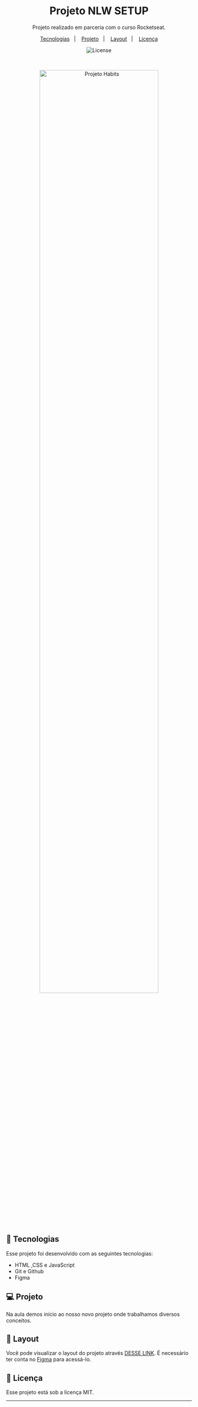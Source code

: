 <h1 align="center"> Projeto NLW SETUP </h1>

<p align="center">
Projeto realizado em parceria com o curso Rocketseat.
</p>

<p align="center">
  <a href="#-tecnologias">Tecnologias</a>&nbsp;&nbsp;&nbsp;|&nbsp;&nbsp;&nbsp;
  <a href="#-projeto">Projeto</a>&nbsp;&nbsp;&nbsp;|&nbsp;&nbsp;&nbsp;
  <a href="#-layout">Layout</a>&nbsp;&nbsp;&nbsp;|&nbsp;&nbsp;&nbsp;
  <a href="#memo-licença">Licença</a>
</p>

<p align="center">
  <img alt="License" src="https://img.shields.io/static/v1?label=license&message=MIT&color=49AA26&labelColor=000000">
</p>

<br>

<p align="center">
  <img alt="Projeto Habits" src="https://raw.githubusercontent.com/gist/Fabiano2022/324283578e8e75b78bc46c05c71f8779/raw/844a8c26baceeae652163abf0d9358bdfc5b0686/NLW%20SETUP.svg" width="80%">
</p>

## 🚀 Tecnologias

Esse projeto foi desenvolvido com as seguintes tecnologias:

- HTML ,CSS e JavaScript
- Git e Github
- Figma


## 💻 Projeto

Na aula demos início ao nosso novo projeto onde trabalhamos diversos conceitos.

## 🔖 Layout

Você pode visualizar o layout do projeto através [DESSE LINK](https://www.figma.com/file/kRDw1ehfPZiMutf20smIeS/Habits-(e)-(Community)?node-id=6%3A910&t=YCHYWXbALMkWILo3-0). É necessário ter conta no [Figma](https://figma.com) para acessá-lo.

## :memo: Licença

Esse projeto está sob a licença MIT.

---
